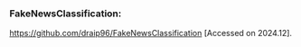 ### FakeNewsClassification: 

https://github.com/draip96/FakeNewsClassification [Accessed on 2024.12].